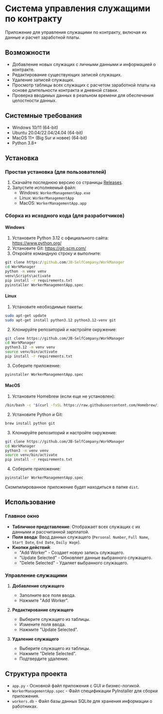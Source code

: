 # Система управления служащими по контракту

Приложение для управления служащими по контракту, включая их данные и расчет заработной платы.

## Возможности

- Добавление новых служащих с личными данными и информацией о контракте.
- Редактирование существующих записей служащих.
- Удаление записей служащих.
- Просмотр таблицы всех служащих с расчетом заработной платы на основе длительности контракта и дневной ставки.
- Проверка вводимых данных в реальном времени для обеспечения целостности данных.

## Системные требования

- Windows 10/11 (64-bit)
- Ubuntu 20.04/22.04/24.04 (64-bit)
- MacOS 11+ (Big Sur и новее) (64-bit)
- Python 3.8+

## Установка

### Простая установка (для пользователей)

1. Скачайте последнюю версию со страницы [Releases](https://github.com/JB-SelfCompany/WorkManager/releases).
2. Запустите исполняемый файл:
   - Windows: `WorkerManagementApp.exe`
   - Linux: `WorkerManagementApp`
   - MacOS: `WorkerManagementApp.app`

### Сборка из исходного кода (для разработчиков)

#### Windows
1. Установите Python 3.12 с официального сайта: https://www.python.org/
2. Установите Git: https://git-scm.com/
3. Откройте командную строку и выполните:

```cmd
git clone https://github.com/JB-SelfCompany/WorkManager
cd WorkManager
python -m venv venv
venv\Scripts\activate
pip install -r requirements.txt
pyinstaller WorkerManagementApp.spec
```

#### Linux
1. Установите необходимые пакеты:
```bash
sudo apt-get update
sudo apt-get install python3.12 python3.12-venv git
```
2. Клонируйте репозиторий и настройте окружение:
```bash
git clone https://github.com/JB-SelfCompany/WorkManager
cd WorkManager
python3.12 -m venv venv
source venv/bin/activate
pip install -r requirements.txt
```
3. Соберите приложение:
```bash
pyinstaller WorkerManagementApp.spec
```

#### MacOS
1. Установите Homebrew (если еще не установлен):
```bash
/bin/bash -c "$(curl -fsSL https://raw.githubusercontent.com/Homebrew/install/HEAD/install.sh)"
```
2. Установите Python и Git:
```bash
brew install python git
```
3. Клонируйте репозиторий и настройте окружение:
```bash
git clone https://github.com/JB-SelfCompany/WorkManager
cd WorkManager
python3 -m venv venv
source venv/bin/activate
pip install -r requirements.txt
```
4. Соберите приложение:
```bash
pyinstaller WorkerManagementApp.spec
```

Скомпилированное приложение будет находиться в папке `dist`.

## Использование

### Главное окно

- **Табличное представление**: Отображает всех служащих с их данными и рассчитанной зарплатой.
- **Поля ввода**: Ввод данных служащего (`Personal Number`, `Full Name`, `Start Date`, `End Date`, `Daily Wage`).
- **Кнопки действий**:
  - "Add Worker" - Создает новую запись служащего.
  - "Update Selected" - Обновляет данные выбранного служащего.
  - "Delete Selected" - Удаляет выбранного служащего.

### Управление служащими

1. **Добавление служащего**
   - Заполните все поля ввода.
   - Нажмите "Add Worker".

2. **Редактирование служащего**
   - Выберите служащего из таблицы.
   - Измените поля ввода.
   - Нажмите "Update Selected".

3. **Удаление служащего**
   - Выберите служащего из таблицы.
   - Нажмите "Delete Selected".
   - Подтвердите удаление.

## Структура проекта

- `app.py` - Основной файл приложения с GUI и бизнес-логикой.
- `WorkerManagementApp.spec` - Файл спецификации PyInstaller для сборки приложения.
- `workers.db` - Файл базы данных SQLite для хранения информации о работниках.